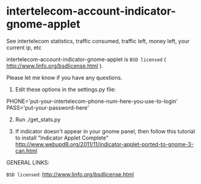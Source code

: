 intertelecom-account-indicator-gnome-applet
===========================================

See intertelecom statistics, traffic consumed, traffic left, money left, your current ip, etc

intertelecom-account-indicator-gnome-applet is `BSD licensed` ( http://www.linfo.org/bsdlicense.html ).

Please let me know if you have any questions.


1) Edit these options in the settings.py file:

PHONE='put-your-intertelecom-phone-num-here-you-use-to-login'
PASS='put-your-password-here'

2) Run
./get_stats.py

3) If indicator doesn't appear in your gnome panel, then follow this tutorial to install "Indicator Applet Complete"
http://www.webupd8.org/2011/11/indicator-applet-ported-to-gnome-3-can.html


GENERAL LINKS:

`BSD licensed`: http://www.linfo.org/bsdlicense.html